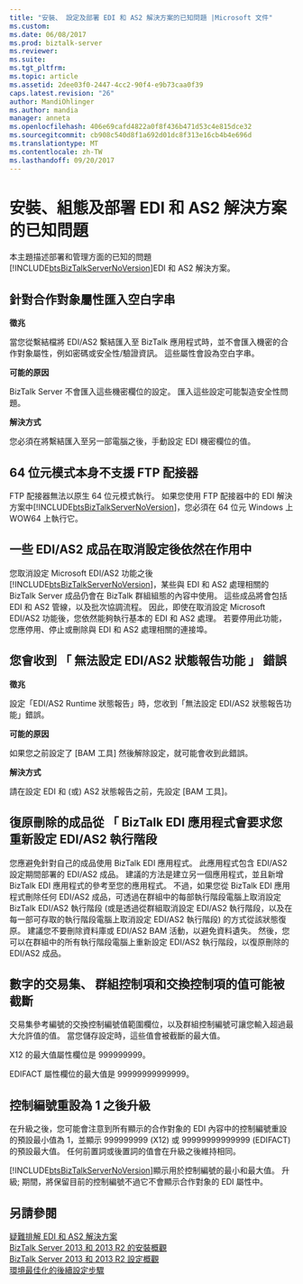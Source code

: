 ```yaml
---
title: "安裝、 設定及部署 EDI 和 AS2 解決方案的已知問題 |Microsoft 文件"
ms.custom: 
ms.date: 06/08/2017
ms.prod: biztalk-server
ms.reviewer: 
ms.suite: 
ms.tgt_pltfrm: 
ms.topic: article
ms.assetid: 2dee03f0-2447-4cc2-90f4-e9b73caa0f39
caps.latest.revision: "26"
author: MandiOhlinger
ms.author: mandia
manager: anneta
ms.openlocfilehash: 406e69cafd4822a0f8f436b471d53c4e815dce32
ms.sourcegitcommit: cb908c540d8f1a692d01dc8f313e16cb4b4e696d
ms.translationtype: MT
ms.contentlocale: zh-TW
ms.lasthandoff: 09/20/2017
---
```

# <a name="known-issues-with-installation-configuration-and-deployment-of-edi-and-as2-solutions"></a>安裝、組態及部署 EDI 和 AS2 解決方案的已知問題
本主題描述部署和管理方面的已知的問題[!INCLUDE[btsBizTalkServerNoVersion](../includes/btsbiztalkservernoversion-md.md)]EDI 和 AS2 解決方案。  
  
## <a name="blank-strings-were-imported-for-party-properties"></a>針對合作對象屬性匯入空白字串  
 **徵兆**  
  
 當您從繫結檔將 EDI/AS2 繫結匯入至 BizTalk 應用程式時，並不會匯入機密的合作對象屬性，例如密碼或安全性/驗證資訊。 這些屬性會設為空白字串。  
  
 **可能的原因**  
  
 BizTalk Server 不會匯入這些機密欄位的設定。 匯入這些設定可能製造安全性問題。  
  
 **解決方式**  
  
 您必須在將繫結匯入至另一部電腦之後，手動設定 EDI 機密欄位的值。  
  
## <a name="ftp-adapter-is-not-supported-natively-in-64-bit-mode"></a>64 位元模式本身不支援 FTP 配接器  
 FTP 配接器無法以原生 64 位元模式執行。 如果您使用 FTP 配接器中的 EDI 解決方案中[!INCLUDE[btsBizTalkServerNoVersion](../includes/btsbiztalkservernoversion-md.md)]，您必須在 64 位元 Windows 上 WOW64 上執行它。  
  
## <a name="some-edias2-artifacts-are-still-active-after-unconfiguring"></a>一些 EDI/AS2 成品在取消設定後依然在作用中  
 您取消設定 Microsoft EDI/AS2 功能之後[!INCLUDE[btsBizTalkServerNoVersion](../includes/btsbiztalkservernoversion-md.md)]，某些與 EDI 和 AS2 處理相關的 BizTalk Server 成品仍會在 BizTalk 群組組態的內容中使用。 這些成品將會包括 EDI 和 AS2 管線，以及批次協調流程。 因此，即使在取消設定 Microsoft EDI/AS2 功能後，您依然能夠執行基本的 EDI 和 AS2 處理。 若要停用此功能，您應停用、停止或刪除與 EDI 和 AS2 處理相關的連接埠。  
  
## <a name="you-receive-the-error-failed-to-configure-edias2-status-reporting-functionalities"></a>您會收到 「 無法設定 EDI/AS2 狀態報告功能 」 錯誤  
 **徵兆**  
  
 設定「EDI/AS2 Runtime 狀態報告」時，您收到「無法設定 EDI/AS2 狀態報告功能」錯誤。  
  
 **可能的原因**  
  
 如果您之前設定了 [BAM 工具] 然後解除設定，就可能會收到此錯誤。  
  
 **解決方式**  
  
 請在設定 EDI 和 (或) AS2 狀態報告之前，先設定 [BAM 工具]。  
  
## <a name="recovering-a-deleted-artifact-from-the-biztalk-edi-application-requires-you-to-reconfigure-the-edias2-runtime"></a>復原刪除的成品從 「 BizTalk EDI 應用程式會要求您重新設定 EDI/AS2 執行階段  
 您應避免針對自己的成品使用 BizTalk EDI 應用程式。 此應用程式包含 EDI/AS2 設定期間部署的 EDI/AS2 成品。 建議的方法是建立另一個應用程式，並且新增 BizTalk EDI 應用程式的參考至您的應用程式。 不過，如果您從 BizTalk EDI 應用程式刪除任何 EDI/AS2 成品，可透過在群組中的每部執行階段電腦上取消設定 BizTalk EDI/AS2 執行階段 (或是透過從群組取消設定 EDI/AS2 執行階段，以及在每一部可存取的執行階段電腦上取消設定 EDI/AS2 執行階段) 的方式從該狀態復原。 建議您不要刪除資料庫或 EDI/AS2 BAM 活動，以避免資料遺失。 然後，您可以在群組中的所有執行階段電腦上重新設定 EDI/AS2 執行階段，以復原刪除的 EDI/AS2 成品。  
  
## <a name="numeric-transaction-set-group-control-and-interchange-control-values-may-be-truncated"></a>數字的交易集、 群組控制項和交換控制項的值可能被截斷  
 交易集參考編號的交換控制編號值範圍欄位，以及群組控制編號可讓您輸入超過最大允許值的值。 當您儲存設定時，這些值會被截斷的最大值。  
  
 X12 的最大值屬性欄位是 999999999。  
  
 EDIFACT 屬性欄位的最大值是 99999999999999。  
  
## <a name="control-numbers-are-reset-to-1-after-upgrade"></a>控制編號重設為 1 之後升級  
 在升級之後，您可能會注意到所有顯示的合作對象的 EDI 內容中的控制編號重設的預設最小值為 1，並顯示 999999999 (X12) 或 99999999999999 (EDIFACT) 的預設最大值。 任何前置詞或後置詞的值會在升級之後維持相同。  
  
 [!INCLUDE[btsBizTalkServerNoVersion](../includes/btsbiztalkservernoversion-md.md)]顯示用於控制編號的最小和最大值。 升級; 期間，將保留目前的控制編號不過它不會顯示合作對象的 EDI 屬性中。  
  
## <a name="see-also"></a>另請參閱  
 [疑難排解 EDI 和 AS2 解決方案](../core/troubleshooting-edi-and-as2-solutions.md)   
 [BizTalk Server 2013 和 2013 R2 的安裝概觀](http://msdn.microsoft.com/library/8041926c-cfc9-4eaf-9c28-a2c6e8015bc5)   
 [BizTalk Server 2013 和 2013 R2 設定概觀](http://msdn.microsoft.com/library/aa58c43f-8f0e-4a5c-89b9-db7b8a852a72)   
 [環境最佳化的後續設定步驟](../install-and-config-guides/post-configuration-steps-to-optimize-your-environment.md)
